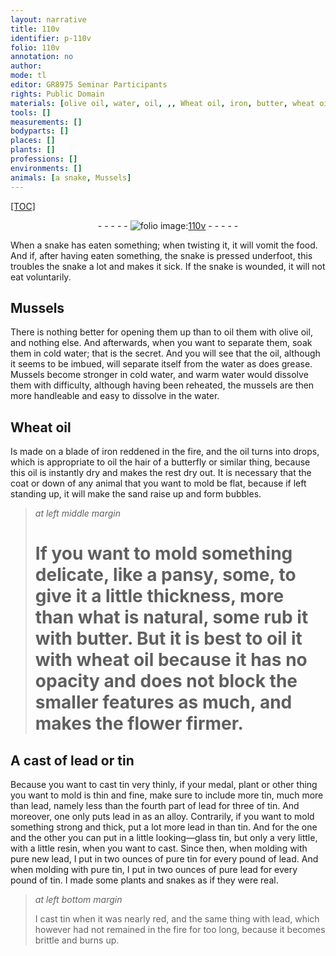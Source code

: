 ```yaml
---
layout: narrative
title: 110v
identifier: p-110v
folio: 110v
annotation: no
author:
mode: tl
editor: GR8975 Seminar Participants
rights: Public Domain
materials: [olive oil, water, oil, ,, Wheat oil, iron, butter, wheat oil, lead, tin, looking-glass tin, resin]
tools: []
measurements: []
bodyparts: []
places: []
plants: []
professions: []
environments: []
animals: [a snake, Mussels]
---
```


<p><a href="{{ site.baseurl }}/diplomatic/">[TOC]</a></p><div class="folio" align="center">- - - - - <a href="http://gallica.bnf.fr/ark:/12148/btv1b10500001g/f226.image" target="_blank"><img src="https://cu-mkp.github.io/2017-workshop-edition/assets/photo-icon.png" alt="folio image: " style="display:inline-block; margin-bottom:-3px;"/>110v</a> - - - - - </div>  
  
When <span class="sup"><span class="al">a snake</span></span> has eaten something; when twisting it, it will vomit <span class="sup">the food</span>. And if, after having eaten something, <span class="sup">the snake</span> is pressed underfoot, this troubles <span class="sup">the snake</span> a lot and makes it sick. If <span class="sup">the snake</span> is wounded, it will not eat voluntarily.

 
  

## <span class="al">Mussels</span>

 
There is nothing better for opening them up than to oil them with <span class="m">olive oil</span>, and nothing else. And afterwards, when you want to separate them, soak them in cold <span class="m">water</span>; that is the secret. And you will see that the <span class="m">oil</span><span class="m">,</span> although it seems to be imbued, will separate itself <span class="sup">from the water</span> as <span class="sup">does</span> grease. <span class="al">Mussels</span> become stronger in cold <span class="m">water</span>, and warm <span class="m">water</span> would dissolve them with difficulty, although having been reheated, <span class="sup">the mussels</span> are <span class="sup">then</span> more handleable and easy to dissolve in the <span class="m">water</span>.

 
  

## <span class="m">Wheat oil</span>

 
Is made on a blade of <span class="m">iron</span> reddened in the fire, and the <span class="m">oil</span> turns into drops, which is appropriate to oil the hair of a butterfly or similar thing, because this <span class="m">oil</span> is instantly dry and makes the rest dry out. It is necessary that the coat or down of any animal that you want to mold be flat, because <span class="sup">if left</span> standing up, it will make the sand raise up and form bubbles.
 
> *at left middle margin*
> 
> 
> # If you want to mold something delicate, like a pansy, some, to give it a little thickness, more than what is natural, some rub it with <span class="m">butter</span>. But it is best to oil it with <span class="m">wheat oil</span> because it has no opacity and does not block the smaller features as much, and makes the flower firmer.

 
  

## A cast of <span class="m">lead</span> or <span class="m">tin</span>

 
Because you want to cast <span class="m">tin</span> very thinly, if your medal, plant or other thing <span class="sup">you want</span> to mold is thin and fine, make <span class="sup">sure</span> to include more <span class="m">tin</span>, much more than <span class="m">lead</span>, namely less than the fourth part of <span class="m">lead</span> for three of <span class="m">tin</span>. And moreover, one only puts <span class="m">lead</span> in as an alloy. Contrarily, if you want to mold something strong and thick, put a lot more <span class="m">lead</span> in than <span class="m">tin</span>. And for the one and the other you can put in a little <span class="m">looking—glass tin</span>, but only a very little, with a little <span class="m">resin</span>, when you want to cast. Since then, when molding with pure new <span class="m">lead</span>, I put in two ounces of pure <span class="m">tin</span> for every pound <span class="sup">of <span class="m">lead</span></span>. And when molding with pure <span class="m">tin</span>, I put in two ounces of pure <span class="m">lead</span> for every pound <span class="sup">of <span class="m">tin</span></span>. I made some plants and snakes as if they were real.
 
> *at left bottom margin*
> 
> 
>  I cast <span class="m">tin</span> <span class="sup">when it was</span> nearly red, and the same thing with <span class="m">lead</span>, which however had not remained in the fire for too long, because it becomes brittle and burns up.
 
